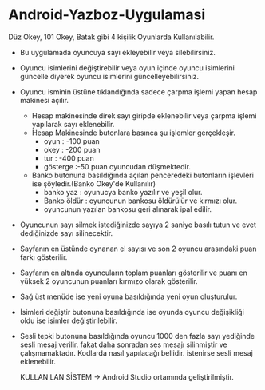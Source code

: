 # Android-Yazboz-Uygulamasi
Düz Okey, 101 Okey, Batak gibi 4 kişilik Oyunlarda Kullanılabilir.

- Bu uygulamada oyuncuya sayı ekleyebilir veya silebilirsiniz.
- Oyuncu isimlerini değiştirebilir veya oyun içinde oyuncu isimlerini güncelle diyerek oyuncu isimlerini güncelleyebilirsiniz.
- Oyuncu isminin üstüne tıklandığında sadece çarpma işlemi yapan hesap makinesi açılır.
   - Hesap makinesinde direk sayı giripde eklenebilir veya çarpma işlemi yapılarak sayı eklenebilir.
   - Hesap Makinesinde butonlara basınca şu işlemler gerçekleşir.
        - oyun : -100 puan
        - okey : -200 puan
        - tur  : -400 puan
        - gösterge :-50 puan 
         oyuncudan düşmektedir.
   - Banko butonuna basıldığında açılan penceredeki butonların işlevleri ise şöyledir.(Banko Okey'de Kullanılır)
        - banko yaz : oyunucya banko yazılır  ve yeşil olur.
        - Banko öldür : oyuncunun bankosu öldürülür ve kırmızı olur.
        - oyuncunun yazılan bankosu geri alınarak ipal edilir.

- Oyuncunun sayı silmek istediğinizde sayıya 2 saniye basılı tutun ve evet dediğinizde sayı silinecektir.
- Sayfanın en üstünde oynanan el sayısı ve son 2 oyuncu arasındaki puan farkı gösterilir.
- Sayfanın en altında oyuncuların toplam puanları gösterilir ve puanı en yüksek 2 oyuncunun puanları kırmızo olarak gösterilir.
- Sağ üst menüde ise yeni oyuna basıldığında yeni oyun oluşturulur.
- İsimleri değiştir butonuna basıldığında ise oyunda oyuncu değişikliği oldu ise isimler değiştirilebilir.
- Sesli tepki butonuna basıldığında oyuncu 1000 den fazla sayı yediğinde sesli mesaj verilir. fakat daha sonradan ses mesajı silinmiştir ve çalışmamaktadır.
  Kodlarda nasıl yapılacağı bellidir. istenirse sesli mesaj eklenebilir.
  
  KULLANILAN SİSTEM -> Android Studio ortamında geliştirilmiştir.
  
